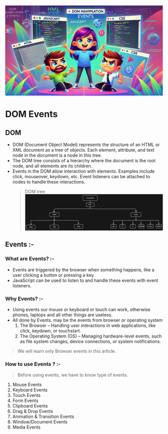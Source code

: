 ![title](./images/title.webp)

# DOM Events

## DOM

- DOM (Document Object Model) represents the structure of an HTML or XML document as a tree of objects. Each element, attribute, and text node in the document is a node in this tree.
- The DOM tree consists of a hierarchy where the document is the root node, and all elements are its children.
- Events in the DOM allow interaction with elements. Examples include click, mouseover, keydown, etc. Event listeners can be attached to nodes to handle these interactions.
  > DOM tree
  > ![tree](./images/tree.png)

## Events :-

### What are Events? :-

- Events are triggered by the browser when something happens, like a user clicking a button or pressing a key.
- JavaScript can be used to listen to and handle these events with event listeners.

### Why Events? :-

- Using events our mouse or keyboard or touch can work, otherwise phones, laptops and all other things are useless.
- All done by Events. may be the events from browser or operating system
  1. The Browser – Handling user interactions in web applications, like click, keydown, or touchstart.
  2. The Operating System (OS) – Managing hardware-level events, such as file system changes, device connections, or system notifications.

> We will learn only Browser events in this article.

### How to use Events ? :-

> Before using events, we have to know type of events.

1. Mouse Events
2. Keyboard Events
3. Touch Events
4. Form Events
5. Clipboard Events
6. Drag & Drop Events
7. Animation & Transition Events
8. Window/Document Events
9. Media Events
